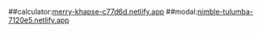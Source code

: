 ##calculator:[merry-khapse-c77d6d.netlify.app](https://merry-khapse-c77d6d.netlify.app)
##modal:[nimble-tulumba-7120e5.netlify.app](https://nimble-tulumba-7120e5.netlify.app)
